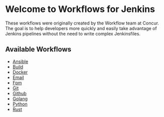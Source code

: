 # Welcome to Workflows for Jenkins

These workflows were originally created by the Workflow team at Concur.
The goal is to help developers more quickly and easily take advantage of Jenkins pipelines without the need to write complex Jenkinsfiles.

## Available Workflows

* [Ansible](ANSIBLE.md)
* [Build](BUILD.md)
* [Docker](DOCKER.md)
* [Email](EMAIL.md)
* [Fpm](FPM.md)
* [Git](GIT.md)
* [Github](GITHUB.md)
* [Golang](GOLANG.md)
* [Python](PYTHON.md)
* [Rust](RUST.md)
